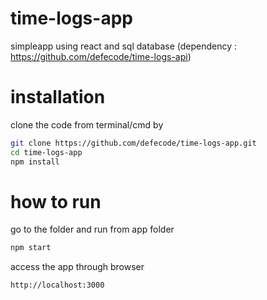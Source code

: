 # time-logs-app
simpleapp using react and sql database (dependency : https://github.com/defecode/time-logs-api)

# installation
clone the code from terminal/cmd by 

```sh
git clone https://github.com/defecode/time-logs-app.git
cd time-logs-app
npm install
```

# how to run
go to the folder and run from app folder

```sh
npm start
```

access the app through browser

```sh
http://localhost:3000
```

